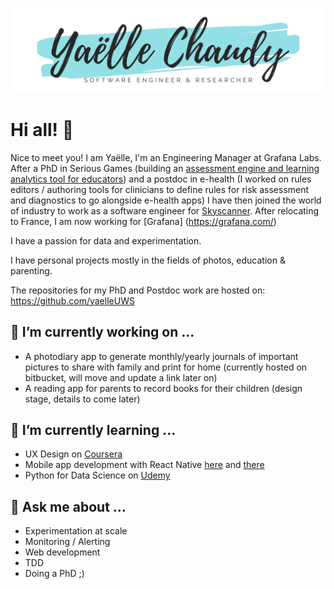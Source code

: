 [![Header](https://github.com/yaelleC/yaelleC/blob/main/yaelle_chaudy.png?raw=true "Header")](https://www.linkedin.com/in/yaellechaudy/)

# Hi all! 👋

Nice to meet you! I am Yaëlle, I'm an Engineering Manager at Grafana Labs. After a PhD in Serious Games (building an [assessment engine and learning analytics tool for educators](https://www.researchgate.net/publication/305215768_An_Assessment_and_Learning_Analytics_Engine_for_Games-based_Learning)) and a postdoc in e-health (I worked on rules editors / authoring tools for clinicians to define rules for risk assessment and diagnostics to go alongside e-health apps) I have then joined the world of industry to work as a software engineer for [Skyscanner](https://www.skyscanner.net/). 
After relocating to France, I am now working for [Grafana] (https://grafana.com/) 

I have a passion for data and experimentation. 

I have personal projects mostly in the fields of photos, education & parenting.

The repositories for my PhD and Postdoc work are hosted on: https://github.com/yaelleUWS 

## 🔭 I’m currently working on ...

* A photodiary app to generate monthly/yearly journals of important pictures to share with family and print for home (currently hosted on bitbucket, will move and update a link later on)
* A reading app for parents to record books for their children (design stage, details to come later)

## 🌱 I’m currently learning ...

* UX Design on [Coursera](https://www.coursera.org/learn/ux-design-concept-wireframe/home/welcome)
* Mobile app development with React Native [here](https://www.coursera.org/learn/react-native/home/welcome) and [there](https://www.coursera.org/learn/android-app/home/welcome)
* Python for Data Science on [Udemy](https://www.udemy.com/course/python-for-data-science-and-machine-learning-bootcamp/)

## 💬 Ask me about ...

* Experimentation at scale
* Monitoring / Alerting
* Web development
* TDD
* Doing a PhD ;) 

<!--
**yaelleC/yaelleC** is a ✨ _special_ ✨ repository because its `README.md` (this file) appears on your GitHub profile.

Here are some ideas to get you started:
- 👯 I’m looking to collaborate on ...
- 🤔 I’m looking for help with ...
- 💬 Ask me about ...
- 📫 How to reach me: ...
- 😄 Pronouns: ...
- ⚡ Fun fact: ...
-->
